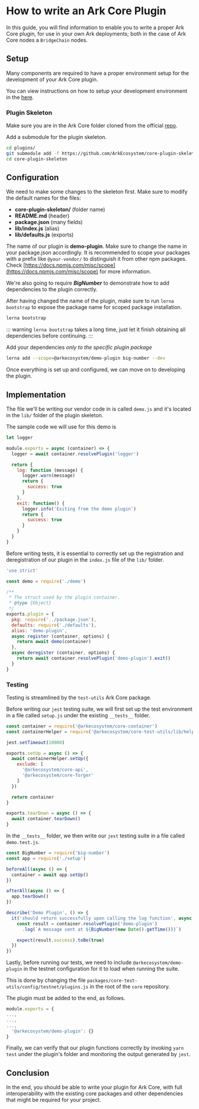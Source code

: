 # How to write an Ark Core Plugin

In this guide, you will find information to enable you to write a proper Ark Core plugin, for use in your own Ark deployments; both in the case of Ark Core nodes a `BridgeChain` nodes.

## Setup

Many components are required to have a proper environment setup for the development of your Ark Core plugin.

You can view instructions on how to setup your development environment in the [here](./setup-dev-environment.md).

### Plugin Skeleton

Make sure you are in the Ark Core folder cloned from the official [repo](https://github.com/ArkEcosystem/core).

Add a submodule for the plugin skeleton.

```bash
cd plugins/
git submodule add -f https://github.com/ArkEcosystem/core-plugin-skeleton
cd core-plugin-skeleton
```

## Configuration

We need to make some changes to the skeleton first. Make sure to modify the default names for the files:

- **core-plugin-skeleton/** (folder name)
- **README.md** (header)
- **package.json** (many fields)
- **lib/index.js** (alias)
- **lib/defaults.js** (exports)

The name of our plugin is **demo-plugin**. Make sure to change the name in your package.json accordingly. It is recommended to scope your packages with a prefix like `@your-vendor/` to distinguish it from other npm packages. Check [https://docs.npmjs.com/misc/scope](https://docs.npmjs.com/misc/scope) for more information.

We're also going to require ***BigNumber*** to demonstrate how to add dependencies to the plugin correctly.

After having changed the name of the plugin, make sure to run `lerna bootstrap` to expose the package name for scoped package installation.

```bash
lerna bootstrap
```

::: warning
`lerna bootstrap` takes a long time, just let it finish obtaining all dependencies before continuing.
:::

Add your dependencies *only to the specific plugin package*

```bash
lerna add --scope=@arkecosystem/demo-plugin big-number --dev
```

Once everything is set up and configured, we can move on to developing the plugin.

## Implementation

The file we'll be writing our vendor code in is called `demo.js` and it's located in the `lib/` folder of the plugin skeleton.

The sample code we will use for this demo is

```js
let logger

module.exports = async (container) => {
  logger = await container.resolvePlugin('logger')

  return {
    log: function (message) {
      logger.warn(message)
      return {
        success: true
      }
    },
    exit: function() {
      logger.info('Exiting from the demo plugin')
      return {
        success: true
      }
    }
  }
}
```

Before writing tests, it is essential to correctly set up the registration and deregistration of our plugin in the `index.js` file of the `lib/` folder.

```js
'use strict'

const demo = require('./demo')

/**
 * The struct used by the plugin container.
 * @type {Object}
 */
exports.plugin = {
  pkg: require('../package.json'),
  defaults: require('./defaults'),
  alias: 'demo-plugin',
  async register (container, options) {
    return await demo(container)
  },
  async deregister (container, options) {
    return await container.resolvePlugin('demo-plugin').exit()
  }
}
```

### Testing

Testing is streamlined by the `test-utils` Ark Core package.

Before writing our `jest` testing suite, we will first set up the test environment in a file called `setup.js` under the existing `__tests__` folder.

```js
const container = require('@arkecosystem/core-container')
const containerHelper = require('@arkecosystem/core-test-utils/lib/helpers/container')

jest.setTimeout(10000)

exports.setUp = async () => {
  await containerHelper.setUp({
    exclude: [
      '@arkecosystem/core-api',
      '@arkecosystem/core-forger'
    ]
  })

  return container
}

exports.tearDown = async () => {
  await container.tearDown()
}
```

In the `__tests__` folder, we then write our `jest` testing suite in a file called `demo.test.js`.

```js
const BigNumber = require('big-number')
const app = require('./setup')

beforeAll(async () => {
  container = await app.setUp()
})

afterAll(async () => {
  app.tearDown()
})

describe('Demo Plugin', () => {
  it('should return successfully upon calling the log function', async () => {
    const result = container.resolvePlugin('demo-plugin')
      .log(`A message sent at ${BigNumber(new Date().getTime())}`)

    expect(result.success).toBe(true)
  })
})
```

Lastly, before running our tests, we need to include `@arkecosystem/demo-plugin` in the testnet configuration for it to load when running the suite.

This is done by changing the file `packages/core-test-utils/config/testnet/plugins.js` in the root of the `core` repository.

The plugin must be added to the end, as follows.

```js
module.exports = {
...,
...,
...,
  '@arkecosystem/demo-plugin': {}
}
```

Finally, we can verify that our plugin functions correctly by invoking `yarn test` under the plugin's folder and monitoring the output generated by `jest`.

## Conclusion

In the end, you should be able to write your plugin for Ark Core, with full interoperability with the existing core packages and other dependencies that might be required for your project.
